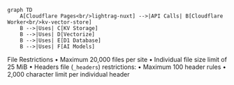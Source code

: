 
```mermaid
graph TD
    A[Cloudflare Pages<br/>lightrag-nuxt] -->|API Calls| B[Cloudflare Worker<br/>kv-vector-store]
    B -->|Uses| C[KV Storage]
    B -->|Uses| D[Vectorize]
    B -->|Uses| E[D1 Database]
    B -->|Uses| F[AI Models]

```

File Restrictions
	•	Maximum 20,000 files per site
	•	Individual file size limit of 25 MiB
	•	Headers file (`_headers`) restrictions:
	•	Maximum 100 header rules
	•	2,000 character limit per individual header